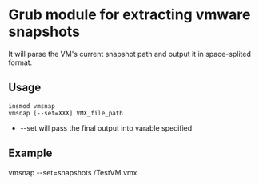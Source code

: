# Grub module for extracting vmware snapshots

It will parse the VM's current snapshot path and output it in space-splited format.

## Usage

```
insmod vmsnap
vmsnap [--set=XXX] VMX_file_path
```
- --set will pass the final output into varable specified

## Example

vmsnap --set=snapshots /TestVM.vmx